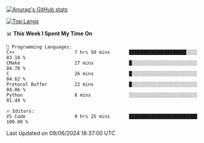 [![Anurag's GitHub stats](https://github-readme-stats.vercel.app/api?username=wugouzi&count_private=true)](https://github.com/anuraghazra/github-readme-stats)

[![Top Langs](https://github-readme-stats.vercel.app/api/top-langs/?username=wugouzi&layout=compact&count_private=true&hide=html)](https://github.com/anuraghazra/github-readme-stats)

<!--START_SECTION:waka-->
📊 **This Week I Spent My Time On** 

```text
💬 Programming Languages: 
C++                      7 hrs 50 mins       █████████████████████░░░░   83.18 % 
CMake                    27 mins             █░░░░░░░░░░░░░░░░░░░░░░░░   04.78 % 
C                        26 mins             █░░░░░░░░░░░░░░░░░░░░░░░░   04.62 % 
Protocol Buffer          22 mins             █░░░░░░░░░░░░░░░░░░░░░░░░   04.06 % 
Python                   8 mins              ░░░░░░░░░░░░░░░░░░░░░░░░░   01.49 % 

🔥 Editors: 
VS Code                  9 hrs 25 mins       █████████████████████████   100.00 % 
```


 Last Updated on 09/06/2024 18:37:00 UTC
<!--END_SECTION:waka-->

<!--
**wugouzi/wugouzi** is a ✨ _special_ ✨ repository because its `README.md` (this file) appears on your GitHub profile.

Here are some ideas to get you started:

- 🔭 I’m currently working on ...
- 🌱 I’m currently learning ...
- 👯 I’m looking to collaborate on ...
- 🤔 I’m looking for help with ...
- 💬 Ask me about ...
- 📫 How to reach me: ...
- 😄 Pronouns: ...
- ⚡ Fun fact: ...
-->
